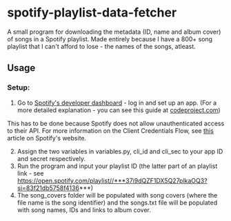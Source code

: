 # spotify-playlist-data-fetcher
A small program for downloading the metadata (ID, name and album cover) of songs in a Spotify playlist. 
Made entirely because I have a 800+ song playlist that I can't afford to lose - the names of the songs, atleast.

## Usage


### Setup:
1. Go to [Spotify's developer dashboard](https://developer.spotify.com/dashboard/) - log in and set up an app.
(For a more detailed explanation - you can see this guide at [codeproject.com](https://www.codeproject.com/Tips/5276627/HowTo-Setup-a-Spotify-API-App-in-the-Spotify-Devel))

This has to be done because Spotify does not allow unauthenticated access to their API. For more information on the Client Credentials Flow, see [this](https://developer.spotify.com/documentation/general/guides/authorization-guide/#client-credentials-flow) article on Spotify's website.

2. Assign the two variables in variables.py, cli_id and cli_sec to your app ID and secret respectively.
3. Run the program and input your playlist ID (the latter part of an playlist link - see https://open.spotify.com/playlist//***37i9dQZF1DX5Q27plkaOQ3?si=83f21db5758f4136***)
4. The song_covers folder will be populated with song covers (where the file name is the song identifier) and the songs.txt file will be populated with song names, IDs and links to album cover.

